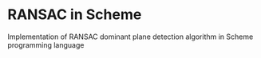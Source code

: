 # RANSAC in Scheme

Implementation of RANSAC dominant plane detection algorithm in Scheme programming language
